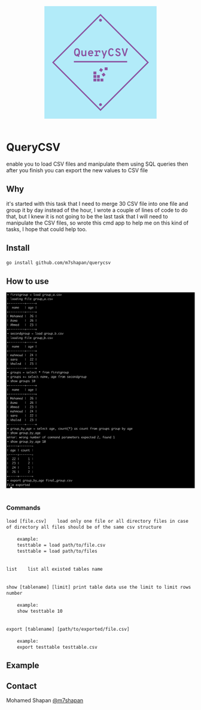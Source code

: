 <div align="center">
<img src="logo.png" width="300">
</div>
<br>

# QueryCSV
enable you to load CSV files and manipulate them using SQL queries then after you finish you can export the new values to CSV file

## Why
it's started with this task that I need to merge 30 CSV file into one file and group it by day instead of the hour, I wrote a couple of lines of code to do that, but I knew it is not going to be the last task that I will need to manipulate the CSV files, so wrote this cmd app to help me on this kind of tasks, I hope that could help too.


## Install
```bash
go install github.com/m7shapan/querycsv
```

## How to use
<div align="center">
<img src="example.png">
</div>
<br>

### Commands

```
load [file.csv]    load only one file or all directory files in case of directory all files should be of the same csv structure

    example:
    testtable = load path/to/file.csv
    testtable = load path/to/files


list    list all existed tables name


show [tablename] [limit] print table data use the limit to limit rows number 

    example:
    show testtable 10


export [tablename] [path/to/exported/file.csv]

    example:
    export testtable testtable.csv

```

## Example


## Contact
Mohamed Shapan [@m7shapan](https://twitter.com/M7Shapan)